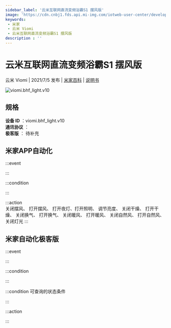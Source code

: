 ```yaml
---
sidebar_label: '云米互联网直流变频浴霸S1 摆风版'
image: 'https://cdn.cnbj1.fds.api.mi-img.com/iotweb-user-center/developer_1679047842420fP38u7LV.png?GalaxyAccessKeyId=AKVGLQWBOVIRQ3XLEW&Expires=9223372036854775807&Signature=GFB8pnsPWI+OZg3I19mBd67Q5yk='
keywords: 
 - 米家
 - 云米 Viomi
 - 云米互联网直流变频浴霸S1 摆风版
description : ''
---
```

# 云米互联网直流变频浴霸S1 摆风版

云米 Viomi | 2021/7/5 发布 | [米家百科](https://home.mi.com/webapp/content/baike/product/index.html?model=viomi.bhf_light.v10) | [说明书](https://home.mi.com/views/introduction.html?model=viomi.bhf_light.v10&region=cn)

![viomi.bhf_light.v10](https://cdn.cnbj1.fds.api.mi-img.com/iotweb-user-center/developer_1679047842420fP38u7LV.png?GalaxyAccessKeyId=AKVGLQWBOVIRQ3XLEW&Expires=9223372036854775807&Signature=GFB8pnsPWI+OZg3I19mBd67Q5yk=)

## 规格  
> 
**设备 ID** ：viomi.bhf_light.v10  
**通讯协议** ：  
**极客版**  ： 待补充 


## 米家APP自动化  

:::event  

:::

:::condition  

:::

:::action   
关闭摆风、 打开摆风、 打开夜灯、打开照明、 调节亮度、 关闭干燥、 打开干燥、 关闭换气、 打开换气、 关闭暖风、 打开暖风、 关闭自然风、 打开自然风、 关闭灯光
:::

## 米家自动化极客版  

:::event  

:::

:::condition  

:::

:::condition 可查询的状态条件  

:::

:::action  

:::

        
